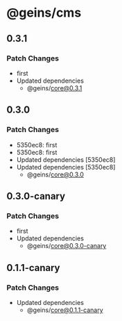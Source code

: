 # @geins/cms

## 0.3.1

### Patch Changes

- first
- Updated dependencies
  - @geins/core@0.3.1

## 0.3.0

### Patch Changes

- 5350ec8: first
- 5350ec8: first
- Updated dependencies [5350ec8]
- Updated dependencies [5350ec8]
  - @geins/core@0.3.0

## 0.3.0-canary

### Patch Changes

- first
- Updated dependencies
  - @geins/core@0.3.0-canary

## 0.1.1-canary

### Patch Changes

- Updated dependencies
  - @geins/core@0.1.1-canary
